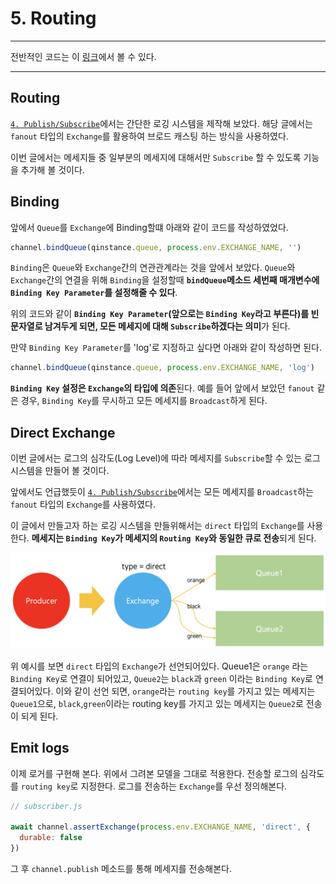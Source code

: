 # 5. Routing
***
전반적인 코드는 이 [링크](../src/Routing/)에서 볼 수 있다.
***

## Routing

[`4. Publish/Subscribe`](./4.%20Publish%20Subscribe.md)에서는 간단한 로깅 시스템을 제작해 보았다. 해당 글에서는 `fanout` 타입의 `Exchange`를 활용하여 브로드 캐스팅 하는 방식을 사용하였다.

이번 글에서는 메세지들 중 일부분의 메세지에 대해서만 `Subscribe` 할 수 있도록 기능을 추가해 볼 것이다.

## Binding

앞에서 `Queue`를 `Exchange`에 Binding할떄 아래와 같이 코드를 작성하였었다.

```javascript
channel.bindQueue(qinstance.queue, process.env.EXCHANGE_NAME, '')
```

`Binding`은 `Queue`와 `Exchange`간의 연관관계라는 것을 앞에서 보았다. `Queue`와 `Exchange`간의 연결을 위해 `Binding`을 설정할때 **`bindQueue`메소드 세번째 매개변수에 `Binding Key Parameter`를 설정해줄 수 있다**. 

위의 코드와 같이 **`Binding Key Parameter`(앞으로는 `Binding Key`라고 부른다)를 빈 문자열로 남겨두게 되면, 모든 메세지에 대해 `Subscribe`하겠다는 의미**가 된다.

만약 `Binding Key Parameter`를 'log'로 지정하고 싶다면 아래와 같이 작성하면 된다.

```javascript
channel.bindQueue(qinstance.queue, process.env.EXCHANGE_NAME, 'log')
```
**`Binding Key` 설정은 `Exchange`의 타입에 의존**된다. 예를 들어 앞에서 보았던 `fanout` 같은 경우, `Binding Key`를 무시하고 모든 메세지를 `Broadcast`하게 된다.

## Direct Exchange
이번 글에서는 로그의 심각도(Log Level)에 따라 메세지를 `Subscribe`할 수 있는 로그 시스템을 만들어 볼 것이다.

앞에서도 언급했듯이 [`4. Publish/Subscribe`](./4.%20Publish%20Subscribe.md)에서는 모든 메세지를 `Broadcast`하는 `fanout` 타입의 `Exchange`를 사용하였다.

이 글에서 만들고자 하는 로깅 시스템을 만들위해서는 `direct` 타입의 `Exchange`를 사용한다. **메세지는 `Binding Key`가 메세지의 `Routing Key`와 동일한 큐로 전송**되게 된다.

![img](./img/17.png)

위 예시를 보면 `direct` 타입의 `Exchange`가 선언되어있다. Queue1은 `orange` 라는 `Binding Key`로 연결이 되어있고, `Queue2`는 `black`과 `green` 이라는 `Binding Key`로 연결되어있다. 이와 같이 선언 되면, `orange`라는 `routing key`를 가지고 있는 메세지는 `Queue1`으로, `black`,`green`이라는 routing key를 가지고 있는 메세지는 `Queue2`로 전송이 되게 된다.

## Emit logs
이제 로거를 구현해 본다. 위에서 그려본 모델을 그대로 적용한다. 전송할 로그의 심각도를 `routing key`로 지정한다. 로그를 전송하는 `Exchange`를 우선 정의해본다.

```javascript
// subscriber.js

await channel.assertExchange(process.env.EXCHANGE_NAME, 'direct', {
  durable: false
})
```
그 후 `channel.publish` 메소드를 통해 메세지를 전송해본다.

